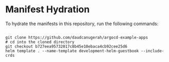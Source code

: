 
# Manifest Hydration

To hydrate the manifests in this repository, run the following commands:

```shell

git clone https://github.com/daudcanugerah/argocd-example-apps
# cd into the cloned directory
git checkout b727eea95732017c8b45e10ebaca4cb92cee25d6
helm template . --name-template development-helm-guestbook --include-crds
```